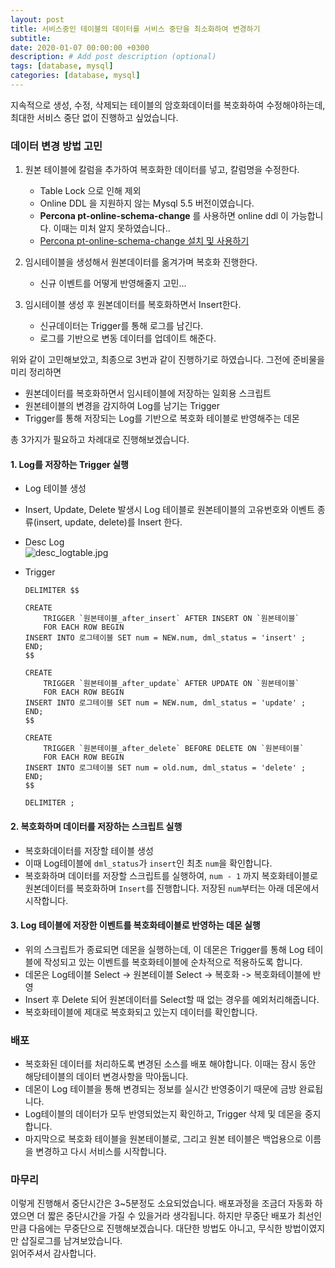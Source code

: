 ```yaml
---
layout: post
title: 서비스중인 테이블의 데이터를 서비스 중단을 최소화하여 변경하기
subtitle: 
date: 2020-01-07 00:00:00 +0300
description: # Add post description (optional)
tags: [database, mysql]
categories: [database, mysql]
---
```


지속적으로 생성, 수정, 삭제되는 테이블의 암호화데이터를 복호화하여 수정해야하는데, 최대한 서비스 중단 없이 진행하고 싶었습니다.

### 데이터 변경 방법 고민

1. 원본 테이블에 칼럼을 추가하여 복호화한 데이터를 넣고, 칼럼명을 수정한다.  
    - Table Lock 으로 인해 제외  
    - Online DDL 을 지원하지 않는 Mysql 5.5 버전이였습니다.
    - **Percona pt-online-schema-change** 를 사용하면 online ddl 이 가능합니다. 이때는 미처 알지 못하였습니다..
    - [Percona pt-online-schema-change 설치 및 사용하기](https://jojoldu.tistory.com/358)

2. 임시테이블을 생성해서 원본데이터를 옮겨가며 복호화 진행한다.
   - 신규 이벤트를 어떻게 반영해줄지 고민...

3. 임시테이블 생성 후 원본데이터를 복호화하면서 Insert한다.
   - 신규데이터는 Trigger를 통해 로그를 남긴다.
   - 로그를 기반으로 변동 데이터를 업데이트 해준다.

위와 같이 고민해보았고, 최종으로 3번과 같이 진행하기로 하였습니다. 그전에 준비물을 미리 정리하면

- 원본데이터를 복호화하면서 임시테이블에 저장하는 일회용 스크립트
- 원본테이블의 변경을 감지하여 Log를 남기는 Trigger
- Trigger를 통해 저장되는 Log를 기반으로 복호화 테이블로 반영해주는 데몬

총 3가지가 필요하고 차례대로 진행해보겠습니다.

#### 1. Log를 저장하는 Trigger 실행

- Log 테이블 생성  
- Insert, Update, Delete 발생시 Log 테이블로 원본테이블의 고유번호와 이벤트 종류(insert, update, delete)를 Insert 한다.  
- Desc Log  
    ![desc_logtable.jpg](https://papion93.github.io/img/desc_logtable.jpg)

- Trigger  

    ```
    DELIMITER $$

    CREATE
        TRIGGER `원본테이블_after_insert` AFTER INSERT ON `원본테이블`
        FOR EACH ROW BEGIN
    INSERT INTO 로그테이블 SET num = NEW.num, dml_status = 'insert' ;
    END;
    $$

    CREATE
        TRIGGER `원본테이블_after_update` AFTER UPDATE ON `원본테이블`
        FOR EACH ROW BEGIN
    INSERT INTO 로그테이블 SET num = NEW.num, dml_status = 'update' ;
    END;
    $$

    CREATE
        TRIGGER `원본테이블_after_delete` BEFORE DELETE ON `원본테이블`
        FOR EACH ROW BEGIN
    INSERT INTO 로그테이블 SET num = old.num, dml_status = 'delete' ;
    END;
    $$

    DELIMITER ;
    ```

#### 2. 복호화하며 데이터를 저장하는 스크립트 실행

- 복호화데이터를 저장할 테이블 생성
- 이때 Log테이블에 `dml_status`가 `insert`인 최초 `num`을 확인합니다.
- 복호화하며 데이터를 저장할 스크립트를 실행하여, `num - 1` 까지 복호화테이블로 원본데이터를 복호화하며 `Insert`를 진행합니다. 저장된 `num`부터는 아래 데몬에서 시작합니다.

#### 3. Log 테이블에 저장한 이벤트를 복호화테이블로 반영하는 데몬 실행

- 위의 스크립트가 종료되면 데몬을 실행하는데, 이 데몬은 Trigger를 통해 Log 테이블에 작성되고 있는 이벤트를 복호화테이블에 순차적으로 적용하도록 합니다.
- 데몬은 Log테이블 Select -> 원본테이블 Select -> 복호화 -> 복호화테이블에 반영
- Insert 후 Delete 되어 원본데이터를 Select할 때 없는 경우를 예외처리해줍니다.
- 복호화테이블에 제대로 복호화되고 있는지 데이터를 확인합니다.

### 배포

- 복호화된 데이터를 처리하도록 변경된 소스를 배포 해야합니다. 이때는 잠시 동안 해당테이블의 데이터 변경사항을 막아둡니다.
- 데몬이 Log 테이블을 통해 변경되는 정보를 실시간 반영중이기 때문에 금방 완료됩니다.
- Log테이블의 데이터가 모두 반영되었는지 확인하고, Trigger 삭제 및 데몬을 중지합니다.
- 마지막으로 복호화 테이블을 원본테이블로, 그리고 원본 테이블은 백업용으로 이름을 변경하고 다시 서비스를 시작합니다.

### 마무리

이렇게 진행해서 중단시간은 3~5분정도 소요되었습니다. 배포과정을 조금더 자동화 하였으면 더 짧은 중단시간을 가질 수 있을거라 생각됩니다. 하지만 무중단 배포가 최선인만큼 다음에는 무중단으로 진행해보겠습니다. 대단한 방법도 아니고, 무식한 방법이였지만 삽질로그를 남겨보았습니다.  
읽어주셔서 감사합니다.  
